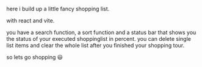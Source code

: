 
here i build up a little fancy shopping list.

with react and vite.

you have a search function, a sort function
and a status bar that shows you the status of 
your executed shoppinglist in percent.
you can delete single list items and clear the whole list
after you finished your shopping tour.

so lets go shopping :smiley:
